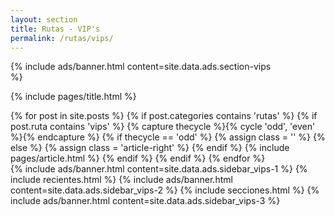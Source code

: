 ```yaml
---
layout: section
title: Rutas - VIP's
permalink: /rutas/vips/
---
```


{% 
  include ads/banner.html 
  content=site.data.ads.section-vips  
%}

{% include pages/title.html %}

<!-- blog post -->
<section class="section">
  <div class="container maxw">
    <div class="row">
      <div class="col-lg-9">
        {% for post in site.posts %}
        {% if post.categories contains 'rutas' %}
        {% if post.ruta contains 'vips' %}
        {% capture thecycle %}{% cycle 'odd', 'even' %}{% endcapture %}
        {% if thecycle == 'odd' %}
        {% assign class = '' %}
        {% else %}
        {% assign class = 'article-right' %}
        {% endif %}
          {% include pages/article.html %}
        {% endif %}
        {% endif %}
        {% endfor %}
      </div> 
      <div class="col-lg-3">
        {% 
          include ads/banner.html 
          content=site.data.ads.sidebar_vips-1  
        %}
        {% include recientes.html %}
        {% 
          include ads/banner.html 
          content=site.data.ads.sidebar_vips-2
        %}
        {% include secciones.html %}
        {% 
          include ads/banner.html 
          content=site.data.ads.sidebar_vips-3
        %}
      </div> 
    </div>
  </div>
</section>
<!-- /blog post -->